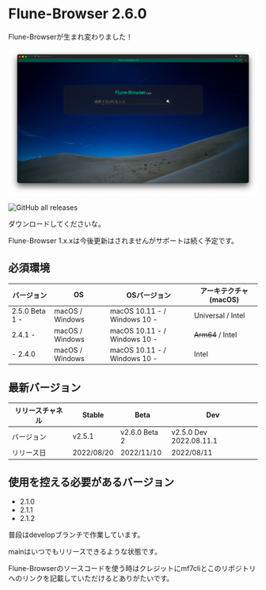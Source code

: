 # Flune-Browser 2.6.0

Flune-Browserが生まれ変わりました！

![](./other_data/screenshot-2.3.0-dev-2022.06.29.1.png)

![GitHub all releases](https://img.shields.io/github/downloads/mf-3d/flune-browser/total?style=for-the-badge)

ダウンロードしてくださいな。


Flune-Browser 1.x.xは今後更新はされませんがサポートは続く予定です。
## 必須環境
| バージョン        |       OS        |         OSバージョン         |     アーキテクチャ(macOS)      |
|-----------------|-----------------|-----------------------------|-----------------------------|
|2.5.0 Beta 1 -   | macOS / Windows |macOS 10.11 - / Windows 10 - | Universal / Intel           |
|2.4.1 -          | macOS / Windows |macOS 10.11 - / Windows 10 - | ~~Arm64~~ / Intel           |
|- 2.4.0          | macOS / Windows |macOS 10.11 - / Windows 10 - | Intel                       |

## 最新バージョン
|リリースチャネル |  Stable  |     Beta    |          Dev          |
|--------------|----------|-------------|-----------------------|
|   バージョン   |  v2.5.1  |v2.6.0 Beta 2|v2.5.0 Dev 2022.08.11.1|
|   リリース日   |2022/08/20| 2022/11/10  |      2022/08/11       |

## 使用を控える必要があるバージョン
- 2.1.0
- 2.1.1
- 2.1.2

普段はdevelopブランチで作業しています。

mainはいつでもリリースできるような状態です。

Flune-Browserのソースコードを使う時はクレジットにmf7cliとこのリポジトリへのリンクを記載していただけるとありがたいです。

